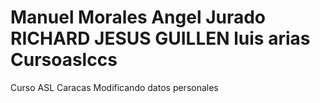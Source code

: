 Manuel Morales
Angel Jurado
RICHARD
JESUS GUILLEN
luis arias
Cursoaslccs
===========

Curso ASL Caracas
Modificando datos personales
